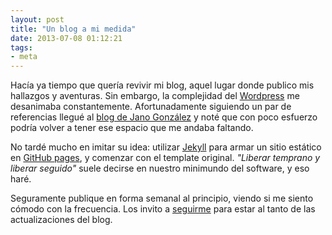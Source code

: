 ```yaml
---
layout: post
title: "Un blog a mi medida"
date: 2013-07-08 01:12:21
tags:
- meta
---
```


Hacía ya tiempo que quería revivir mi blog, aquel lugar donde publico mis hallazgos y aventuras. Sin embargo, la complejidad del [Wordpress][wordpress] me desanimaba constantemente. Afortunadamente siguiendo un par de referencias llegué al [blog de Jano González][janoblog] y noté que con poco esfuerzo podría volver a tener ese espacio que me andaba faltando.

No tardé mucho en imitar su idea: utilizar [Jekyll][jekyll] para armar un sitio estático en [GitHub pages][ghpages], y comenzar con el template original. *"Liberar temprano y liberar seguido"* suele decirse en nuestro minimundo del software, y eso haré.

Seguramente publique en forma semanal al principio, viendo si me siento cómodo con la frecuencia. Los invito a [seguirme][followme] para estar al tanto de las actualizaciones del blog.

[wordpress]: http://wordpress.com
[janoblog]:  http://janogonzalez.com
[jekyll]:    http://jekyllrb.com
[ghpages]:   http://pages.github.com
[followme]:  https://twitter.com/intent/follow?screen_name=luke_ar